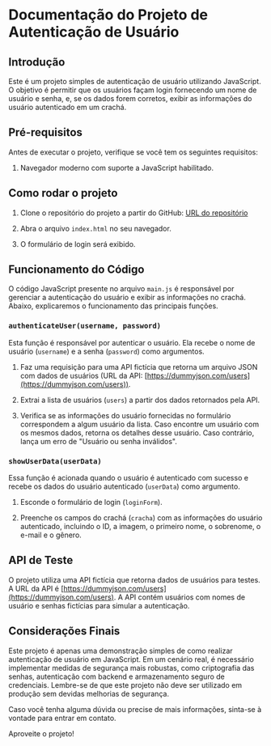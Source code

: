 # Documentação do Projeto de Autenticação de Usuário

## Introdução

Este é um projeto simples de autenticação de usuário utilizando JavaScript. O objetivo é permitir que os usuários façam login fornecendo um nome de usuário e senha, e, se os dados forem corretos, exibir as informações do usuário autenticado em um crachá.

## Pré-requisitos

Antes de executar o projeto, verifique se você tem os seguintes requisitos:

1. Navegador moderno com suporte a JavaScript habilitado.

## Como rodar o projeto

1. Clone o repositório do projeto a partir do GitHub: [URL do repositório](URL_DO_REPOSITORIO)

2. Abra o arquivo `index.html` no seu navegador.

3. O formulário de login será exibido.

## Funcionamento do Código

O código JavaScript presente no arquivo `main.js` é responsável por gerenciar a autenticação do usuário e exibir as informações no crachá. Abaixo, explicaremos o funcionamento das principais funções.

### `authenticateUser(username, password)`

Esta função é responsável por autenticar o usuário. Ela recebe o nome de usuário (`username`) e a senha (`password`) como argumentos.

1. Faz uma requisição para uma API fictícia que retorna um arquivo JSON com dados de usuários (URL da API: [https://dummyjson.com/users](https://dummyjson.com/users)).

2. Extrai a lista de usuários (`users`) a partir dos dados retornados pela API.

3. Verifica se as informações do usuário fornecidas no formulário correspondem a algum usuário da lista. Caso encontre um usuário com os mesmos dados, retorna os detalhes desse usuário. Caso contrário, lança um erro de "Usuário ou senha inválidos".

### `showUserData(userData)`

Essa função é acionada quando o usuário é autenticado com sucesso e recebe os dados do usuário autenticado (`userData`) como argumento.

1. Esconde o formulário de login (`loginForm`).

2. Preenche os campos do crachá (`cracha`) com as informações do usuário autenticado, incluindo o ID, a imagem, o primeiro nome, o sobrenome, o e-mail e o gênero.

## API de Teste

O projeto utiliza uma API fictícia que retorna dados de usuários para testes. A URL da API é [https://dummyjson.com/users](https://dummyjson.com/users). A API contém usuários com nomes de usuário e senhas fictícias para simular a autenticação.

## Considerações Finais

Este projeto é apenas uma demonstração simples de como realizar autenticação de usuário em JavaScript. Em um cenário real, é necessário implementar medidas de segurança mais robustas, como criptografia das senhas, autenticação com backend e armazenamento seguro de credenciais. Lembre-se de que este projeto não deve ser utilizado em produção sem devidas melhorias de segurança.

Caso você tenha alguma dúvida ou precise de mais informações, sinta-se à vontade para entrar em contato.

Aproveite o projeto!